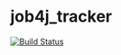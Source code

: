 # job4j_tracker

[![Build Status](https://travis-ci.com/RaduKostashchuk/job4j_tracker.svg?branch=master)](https://travis-ci.com/RaduKostashchuk/job4j_tracker)